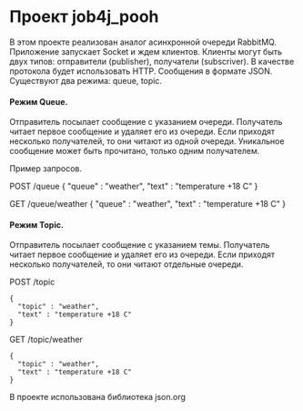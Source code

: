 # Проект job4j_pooh

В этом проекте реализован аналог асинхронной очереди RabbitMQ.
Приложение запускает Socket и ждем клиентов.
Клиенты могут быть двух типов: отправители (publisher), получатели (subscriver).
В качестве протокола будет использовать HTTP. Сообщения в формате JSON.
Существуют два режима: queue, topic.

#### Режим Queue.
Отправитель посылает сообщение с указанием очереди.
Получатель читает первое сообщение и удаляет его из очереди. 
Если приходят несколько получателей, то они читают из одной очереди. 
Уникальное сообщение может быть прочитано, только одним получателем.

Пример запросов.

POST /queue
{
  "queue" : "weather",
  "text" : "temperature +18 C"
}
 
GET /queue/weather
{
  "queue" : "weather",
  "text" : "temperature +18 C"
}

#### Режим Topic.
Отправитель посылает сообщение с указанием темы.
Получатель читает первое сообщение и удаляет его из очереди.
Если приходят несколько получателей, то они читают отдельные очереди.

POST /topic

```
{
  "topic" : "weather",
  "text" : "temperature +18 C"
}
```

 
GET /topic/weather
```
{
  "topic" : "weather",
  "text" : "temperature +18 C"
}
```
В проекте использована библиотека json.org